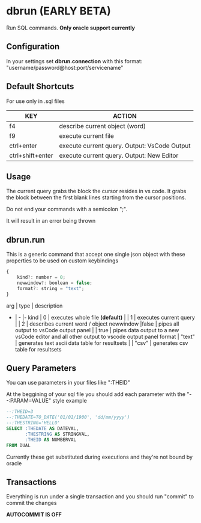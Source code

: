 # dbrun (EARLY BETA)
Run SQL commands. **Only oracle support currently**

## Configuration
In your settings set **dbrun.connection** with this format: "username/password@host:port/servicename"

## Default Shortcuts
 For use only in .sql files

 KEY | ACTION
 -|-
 f4 | describe current object (word)
 f9 | execute current file
 ctrl+enter | execute current query. Output: VsCode Output
 ctrl+shift+enter | execute current query. Output: New Editor

## Usage

The current query grabs the block the cursor resides in vs code. It grabs the block between the first blank lines starting from the cursor positions.

Do not end your commands with a semicolon ";". 

It will result in an error being thrown

## dbrun.run

This is a generic command that accept one single json object with these properties to be used on custom keybindings
``` js
{
	kind?: number = 0;
	newwindow?: boolean = false;
	format?: string = "text";
}
```
arg | type | description 
- | - |-
kind | 0 | executes whole file **(default)**
 | | 1 | executes current query 
 | | 2 | describes current word / object
newwindow |false | pipes all output to vsCode output panel
| | true | pipes data output to a new vsCode editor and all other output to vscode output panel
format | "text" | generates text ascii data table for resultsets
| | "csv" | generates csv table for resultsets

## Query Parameters
You can use parameters in your files like ":THEID"

At the beggining of your sql file you should add each parameter with the "--:PARAM=VALUE" style
example
``` sql
--:THEID=3
--:THEDATE=TO_DATE('01/01/1900', 'dd/mm/yyyy')
--:THESTRING='HELLO'
SELECT :THEDATE AS DATEVAL, 
       :THESTRING AS STRINGVAL, 
       :THEID AS NUMBERVAL 
FROM DUAL
```

Currently these get substituted during executions and they're not bound by oracle

## Transactions
Everything is run under a single transaction and you should run "commit" to commit the changes

**AUTOCOMMIT IS OFF**
